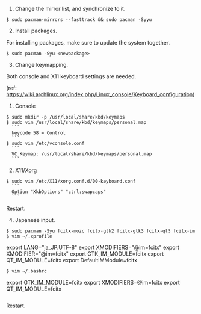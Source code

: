 1. Change the mirror list, and synchronize to it.

```
$ sudo pacman-mirrors --fasttrack && sudo pacman -Syyu
```

2. Install packages.

For installing packages, make sure to update the system together.

```
$ sudo pacman -Syu <newpackage>
```

3. Change keymapping.

Both console and X11 keyboard settings are needed.

(ref: https://wiki.archlinux.org/index.php/Linux_console/Keyboard_configuration)

  1. Console

  ```
  $ sudo mkdir -p /usr/local/share/kbd/keymaps
  $ sudo vim /usr/local/share/kbd/keymaps/personal.map
    ```
    keycode 58 = Control
    ```
  $ sudo vim /etc/vconsole.conf
    ```
    VC Keymap: /usr/local/share/kbd/keymaps/personal.map
    ```
  ```

  2. X11/Xorg

  ```
  $ sudo vim /etc/X11/xorg.conf.d/00-keyboard.conf
    ```
    Option "XkbOptions" "ctrl:swapcaps"
    ```
  ```

Restart.

4. Japanese input.

```
$ sudo pacman -Syu fcitx-mozc fcitx-gtk2 fcitx-gtk3 fcitx-qt5 fcitx-im
$ vim ~/.xprofile
  ```
  export LANG="ja_JP.UTF-8"
  export XMODIFIERS="@im=fcitx"
  export XMODIFIER="@im=fcitx"
  export GTK_IM_MODULE=fcitx
  export QT_IM_MODULE=fcitx
  export DefaultIMModule=fcitx
  ```
$ vim ~/.bashrc
  ```
  export GTK_IM_MODULE=fcitx
  export XMODIFIERS=@im=fcitx
  export QT_IM_MODULE=fcitx
  ```
```

Restart.
